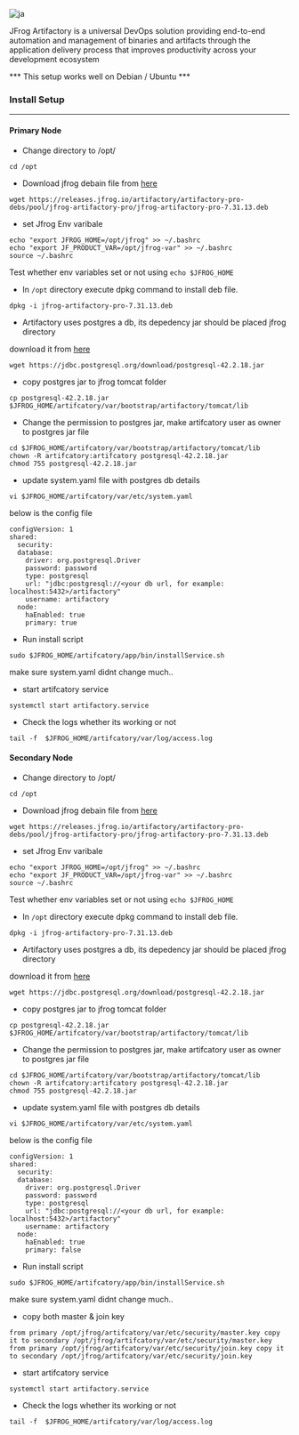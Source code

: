 
![ja](https://user-images.githubusercontent.com/29688323/156386876-3b288002-f3af-4c96-b360-3a5b115d8b36.png)


JFrog Artifactory is a universal DevOps solution providing end-to-end automation and management of binaries and artifacts through the application delivery process that improves productivity across your development ecosystem


*** This setup works well on Debian / Ubuntu ***


### Install Setup
--------------------

#### Primary Node

- Change directory to /opt/

```
cd /opt
```

- Download jfrog debain file from [here](https://jfrog.com/download-legacy/?product=artifactory&installer=debian)

```
wget https://releases.jfrog.io/artifactory/artifactory-pro-debs/pool/jfrog-artifactory-pro/jfrog-artifactory-pro-7.31.13.deb
```

- set Jfrog Env varibale 

```
echo "export JFROG_HOME=/opt/jfrog" >> ~/.bashrc
echo "export JF_PRODUCT_VAR=/opt/jfrog-var" >> ~/.bashrc
source ~/.bashrc
```
Test whether env variables set or not using ``` echo $JFROG_HOME ```

- In ```/opt``` directory execute dpkg command to install deb file.

```
dpkg -i jfrog-artifactory-pro-7.31.13.deb
```

- Artifactory uses postgres a db, its depedency jar should be placed jfrog directory

download it from [here](https://jdbc.postgresql.org/download.html)
```
wget https://jdbc.postgresql.org/download/postgresql-42.2.18.jar
```

- copy postgres jar to jfrog tomcat folder 

```
cp postgresql-42.2.18.jar $JFROG_HOME/artifcatory/var/bootstrap/artifactory/tomcat/lib
```

- Change the permission to postgres jar, make artifcatory user as owner to postgres jar file

```
cd $JFROG_HOME/artifcatory/var/bootstrap/artifactory/tomcat/lib
chown -R artifcatory:artifcatory postgresql-42.2.18.jar
chmod 755 postgresql-42.2.18.jar
```

- update system.yaml file with postgres db details 

```
vi $JFROG_HOME/artifcatory/var/etc/system.yaml
```
below is the config file

```
configVersion: 1
shared:
  security: 
  database:
    driver: org.postgresql.Driver
    password: password
    type: postgresql
    url: "jdbc:postgresql://<your db url, for example: localhost:5432>/artifactory"
    username: artifactory
  node:
    haEnabled: true
    primary: true
```

- Run install script 

```
sudo $JFROG_HOME/artifcatory/app/bin/installService.sh
```

make  sure system.yaml didnt change much..

- start artifcatory service 

```
systemctl start artifactory.service 
```

- Check the logs whether its working or not 

```
tail -f  $JFROG_HOME/artifcatory/var/log/access.log
```


#### Secondary Node

- Change directory to /opt/

```
cd /opt
```

- Download jfrog debain file from [here](https://jfrog.com/download-legacy/?product=artifactory&installer=debian)

```
wget https://releases.jfrog.io/artifactory/artifactory-pro-debs/pool/jfrog-artifactory-pro/jfrog-artifactory-pro-7.31.13.deb
```

- set Jfrog Env varibale 

```
echo "export JFROG_HOME=/opt/jfrog" >> ~/.bashrc
echo "export JF_PRODUCT_VAR=/opt/jfrog-var" >> ~/.bashrc
source ~/.bashrc
```
Test whether env variables set or not using ``` echo $JFROG_HOME ```

- In ```/opt``` directory execute dpkg command to install deb file.

```
dpkg -i jfrog-artifactory-pro-7.31.13.deb
```

- Artifactory uses postgres a db, its depedency jar should be placed jfrog directory

download it from [here](https://jdbc.postgresql.org/download.html)
```
wget https://jdbc.postgresql.org/download/postgresql-42.2.18.jar
```

- copy postgres jar to jfrog tomcat folder 

```
cp postgresql-42.2.18.jar $JFROG_HOME/artifcatory/var/bootstrap/artifactory/tomcat/lib
```

- Change the permission to postgres jar, make artifcatory user as owner to postgres jar file

```
cd $JFROG_HOME/artifcatory/var/bootstrap/artifactory/tomcat/lib
chown -R artifcatory:artifcatory postgresql-42.2.18.jar
chmod 755 postgresql-42.2.18.jar
```

- update system.yaml file with postgres db details 

```
vi $JFROG_HOME/artifcatory/var/etc/system.yaml
```
below is the config file

```
configVersion: 1
shared:
  security: 
  database:
    driver: org.postgresql.Driver
    password: password
    type: postgresql
    url: "jdbc:postgresql://<your db url, for example: localhost:5432>/artifactory"
    username: artifactory
  node:
    haEnabled: true
    primary: false
```

- Run install script 

```
sudo $JFROG_HOME/artifcatory/app/bin/installService.sh
```

make  sure system.yaml didnt change much..

- copy both master & join key 

```
from primary /opt/jfrog/artifcatory/var/etc/security/master.key copy it to secondary /opt/jfrog/artifcatory/var/etc/security/master.key
from primary /opt/jfrog/artifcatory/var/etc/security/join.key copy it to secondary /opt/jfrog/artifcatory/var/etc/security/join.key
```


- start artifcatory service 

```
systemctl start artifactory.service 
```

- Check the logs whether its working or not 

```
tail -f  $JFROG_HOME/artifcatory/var/log/access.log
```
